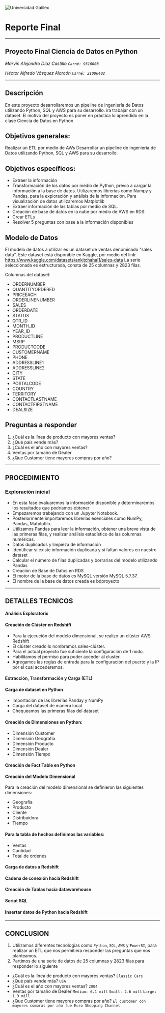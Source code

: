 ![Universidad Galileo](https://www.galileo.edu/wp-content/themes/galileo-theme/img/logo-header.png)

# Reporte Final
---
## Proyecto Final Ciencia de Datos en Python


*Marvin Alejandro Diaz Castillo `Carné: 9516008`*

*Héctor Alfredo Vásquez Alarcón `Carné: 21006402`*

---
## Descripción
En este proyecto desarrollaremos un pipeline de Ingeniería de Datos utilizando Python, SQL y AWS para su desarrollo. ira trabajar con un dataset. El motivo del proyecto es poner en práctica lo aprendido en la clase Ciencia de Datos en Python.
## Objetivos generales:
Realizar un ETL por medio de AWs Desarrollar un pipeline de Ingeniería de Datos utilizando Python, SQL y AWS para su desarrollo.
## Objetivos específicos:
- Extraer la información
- Transformación de los datos por medio de Python, previo a cargar la información a la base de datos. Utilizaremos librerías como Numpy y Pandas, para la exploración y análisis de la información. Para visualización de datos utilizaremos Matplotlib
- Extraer información de las tablas por medio de SQL.
- Creación de base de datos en la nube por medio de AWS en RDS
- Crear ETLs
- Resolver 5 preguntas con base a la información disponibles
## Modelo de Datos
El modelo de datos a utilizar es un dataset de ventas denominado "sales data". Este dataset está disponible en Kaggle, por medio del link: https://www.kaggle.com/datasets/ankitchahal1/sales-data
La serie seleccionada es estructurada, consta de 25 columnas y 2823 filas.

Columnas del dataset:
+ ORDERNUMBER
+ QUANTITYORDERED
+ PRICEEACH
+ ORDERLINENUMBER
+ SALES
+ ORDERDATE
+ STATUS
+ QTR_ID
+ MONTH_ID
+ YEAR_ID
+ PRODUCTLINE
+ MSRP
+ PRODUCTCODE
+ CUSTOMERNAME
+ PHONE
+ ADDRESSLINE1
+ ADDRESSLINE2
+ CITY
+ STATE
+ POSTALCODE
+ COUNTRY
+ TERRITORY
+ CONTACTLASTNAME
+ CONTACTFIRSTNAME
+ DEALSIZE

## Preguntas a responder
1.	¿Cuál es la línea de producto con mayores ventas?
2.	¿Qué país vende más?
3.	¿Cuál es el año con mayores ventas?
4.	Ventas por tamaño de Dealer
5.	¿Que Customer tiene mayores compras por año?

***

## PROCEDIMIENTO
### Exploración inicial
- En esta fase evaluaremos la información disponible y determinaremos los resultados que podríamos obtener
- Empezaremos trabajando con un Jupyter Notebook.
- Posteriormente importaremos librerías esenciales como NumPy, Pandas, Matplotlib.
- Utilizamos Pandas para leer la información, obtener una breve vista de las primeras filas, y realizar análisis estadístico de las columnas numéricas.
- Datos duplicados y limpieza de información
- Identificar si existe información duplicada y si faltan valores en nuestro dataset
- Calcular el número de filas duplicadas y borrarlas del modelo utilizando Pandas
- Creación de Base de Datos en RDS
- El motor de la base de datos es MySQL versión MySQL 5.7.37.
- El nombre de la base de datos creada es bdproyecto

***

## DETALLES TECNICOS
#### Análisis Exploratorio
#### Creación de Clúster en Redshift
- Para la ejecución del modelo dimensional, se realizo un clúster AWS Redshift
- El clúster creado lo nombramos sales-clúster.
- Para el actual proyecto fue suficiente la configuración de 1 nodo.
-	Habilitamos el permiso para poder acceder al cluster.
- Agregamos las reglas de entrada para la configuración del puerto y la IP por el cual accederemos.
#### Extracción, Transformación y Carga (ETL)
#### Carga de dataset en Python
-	Importación de las librerías Panday y NumPy
-	Carga del dataset de manera local
-	Chequeamos las primeras filas del dataset
#### Creación de Dimensiones en Python:
-	Dimensión Customer
-	Dimensión Geografía
-	Dimensión Producto
-	Dimensión Dealer
-	Dimensión Tiempo

#### Creación de Fact Table en Python

#### Creación del Modelo Dimensional

Para la creación del modelo dimensional se definieron las siguientes dimensiones:
-	Geografía
-	Producto
-	Cliente
-	Distribuidora
-	Tiempo

#### Para la tabla de hechos definimos las variables:
-	Ventas
-	Cantidad
-	Total de ordenes

#### Carga de datos a Redshift

#### Cadena de conexión hacia Redshift

#### Creación de Tablas hacia datawarehouse

#### Script SQL

#### Insertar datos de Python hacia Redshift

---

## CONCLUSION

1. Utilizamos diferentes tecnologias como `Python`, `SQL`, `AWS` y `PowerBI`, para realizar un ETL que nos permitiera responder las preguntas que nos planteamos.  
2. Partimos de una serie de datos de 25 columnas y 2823 filas para responder lo siguiente 
  - ¿Cuál es la línea de producto con mayores ventas? `Classic Cars`
  - ¿Qué país vende más? `USA`
  - ¿Cuál es el año con mayores ventas? `2004`
  -	Ventas por tamaño de Dealer `Medium: 6.1 mill` `Small: 2.6 mill` `Large: 1.3 mill`
  - ¿Que Customer tiene mayores compras por año? `El customer con mayores compras por año fue Euro Shopping Channel`




